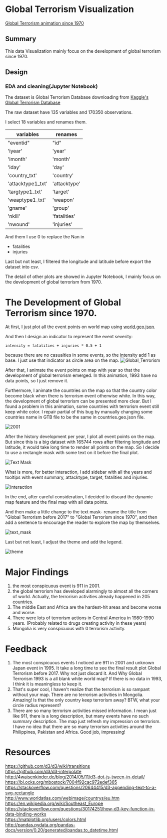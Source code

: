 # Global Terrorism Visualization
[Global Terrorism animation since 1970](http://35.203.139.90:8080)

## Summary
This data Visualization mainly focus on the development of global terrorism since 1970.


## Design

### EDA and cleaning(Jupyter Notebook)
The dataset is Global Terrorism Database downloading from [Kaggle's Global Terrorism Database](https://www.kaggle.com/START-UMD/gtd)

The raw dataset have 135 variables and 170350 observations.

I select 18 variables and renames them.

variables | renames
---- | -----
"eventid" | "id"
'iyear' |'year'
'imonth' |'month'
'iday' |'day'
'country_txt' |'country'
'attacktype1_txt' |'attacktype'
'targtype1_txt' |'target'
'weaptype1_txt' |'weapon'
'gname' | 'group'
'nkill' |'fatalities'
'nwound' |'injuries'

And them I use 0 to replace the Nan in
 * fatalities
 * injuries

Last but not least, I filtered the longitude and latitude before export the dataset into csv.

The detail of other plots are showed in Jupyter Notebook, I mainly focus on the development of global terrorism from 1970.

# The Development of Global Terrorism since 1970.

At first, I just plot all the event points on world map using [world.geo.json](https://github.com/johan/world.geo.json).

And then I design an indicator to represent the event severity:  
```
intensity = fatalities + injuries * 0.5 + 1  
```
because there are no casualties in some events, so the intensity add 1 as base. I just use that indicator as circle area on the map.
![Global_Terrorism](./plot/Global_Terrorism.png)

After that, I animate the event points on map with year so that the development of global terrorism emerged. In this animation, 1993 have no data points, so I just remove it.

Furthermore, I animate the countries on the map so that the country color become black when there is terrorism event otherwise white. In this way, the  development of global terrorism can be presented more clear. But I found a problem in this animation, some countries with terrorism event still keep white color. I repair partial of this bug by manually changing some countries name in GTB file to be the same in countries.geo.json file.

![2001](./plot/global_terrorism2001.png)

After the history development per year, I plot all event points on the map. But since this is a big dataset with 165744 rows after filtering longitude and latitude, it would take long time to render all points on the map. So I decide to use a rectangle mask with some text on it before the final plot.

![Text Mask](./plot/text_mask.png)

What is more, for better interaction, I add sidebar with all the years and tooltips with event summary, attacktype, target, fatalities and injuries.

![interaction](./plot/interaction.png)

In the end, after careful consideration, I decided to discard the dynamic map feature and the final map with all data points.

And then make a little change to the text mask- rename the title from "Global Terrorism before 2017" to "Global Terrorism since 1970", and then add a sentence to encourage the reader to explore the map by themselves.

![text_mask](./plot/text_mask2.png)

Last but not least, I adjust the theme and add the legend.

![theme](./plot/orange_theme.png)

# Major Findings

 1. the most conspicuous event is 911 in 2001.
 2. the global terrorism has developed alarmingly to almost all the corners of world. Actually, the terrorism activities already happened in 205 countries.
 3. The middle East and Africa are the hardest-hit areas and become worse and worse.
 4. There were lots of terrorism actions in Central America in 1980-1990 years. (Probably related to drugs creating activity in these years)
 5. Mongolia is very conspicuous with 0 terrorism activity.

# Feedback
1. The most conspicuous events I noticed are 911 in 2001 and unknown Japan event in 1995. It take a long time to see the final result plot Global Terrorism before 2017. Why not just discard it. And Why Global Terrorism 1993 is a all blank white world map? If there is no data in 1993, I think it is meaningless to keep it.
2. That's super cool, I haven't realize that the terrorism is so rampant without your map. There are no terrorism activities in Mongolia. Amazing! Is that the only country keep terrorism away? BTW, what your circle radius represent?
3. There are so many terrorism activities missed information. I mean just like 911, there is a long description, but many events have no such summary description.
The map just refresh my impression on terrorism. I have no idea that there are so many terrorism activities around the Philippines, Pakistan and Africa. Good job, impressing!

# Resources
https://github.com/d3/d3/wiki/transitions  
https://github.com/d3/d3-interpolate  
http://4waisenkinder.de/blog/2014/05/11/d3-dot-js-tween-in-detail/  
https://bl.ocks.org/mbostock/7004f92cac972edef365  
https://stackoverflow.com/questions/20644415/d3-appending-text-to-a-svg-rectangle  
http://www.worldatlas.com/webimage/countrys/eu.htm  
https://en.wikipedia.org/wiki/Southeast_Europe  
https://stackoverflow.com/questions/30174251/how-d3-key-function-in-data-binding-works  
https://matplotlib.org/users/colors.html  
http://pandas.pydata.org/pandas-docs/version/0.20/generated/pandas.to_datetime.html  
